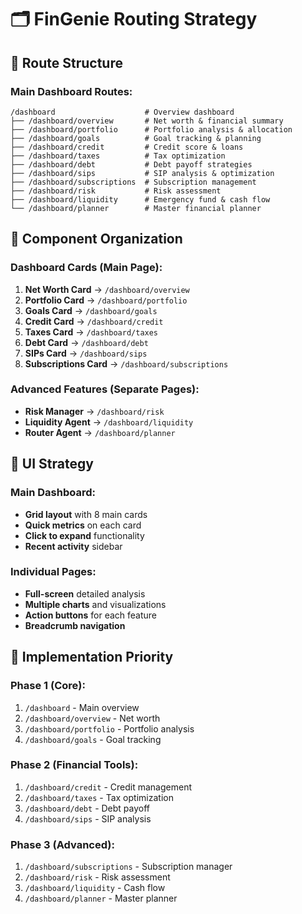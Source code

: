 # 🗂️ FinGenie Routing Strategy

## 📍 Route Structure

### **Main Dashboard Routes:**
```
/dashboard                    # Overview dashboard
├── /dashboard/overview       # Net worth & financial summary
├── /dashboard/portfolio      # Portfolio analysis & allocation
├── /dashboard/goals          # Goal tracking & planning
├── /dashboard/credit         # Credit score & loans
├── /dashboard/taxes          # Tax optimization
├── /dashboard/debt           # Debt payoff strategies
├── /dashboard/sips           # SIP analysis & optimization
├── /dashboard/subscriptions  # Subscription management
├── /dashboard/risk           # Risk assessment
├── /dashboard/liquidity      # Emergency fund & cash flow
└── /dashboard/planner        # Master financial planner
```

## 🎯 Component Organization

### **Dashboard Cards (Main Page):**
1. **Net Worth Card** → `/dashboard/overview`
2. **Portfolio Card** → `/dashboard/portfolio`
3. **Goals Card** → `/dashboard/goals`
4. **Credit Card** → `/dashboard/credit`
5. **Taxes Card** → `/dashboard/taxes`
6. **Debt Card** → `/dashboard/debt`
7. **SIPs Card** → `/dashboard/sips`
8. **Subscriptions Card** → `/dashboard/subscriptions`

### **Advanced Features (Separate Pages):**
- **Risk Manager** → `/dashboard/risk`
- **Liquidity Agent** → `/dashboard/liquidity`
- **Router Agent** → `/dashboard/planner`

## 🎨 UI Strategy

### **Main Dashboard:**
- **Grid layout** with 8 main cards
- **Quick metrics** on each card
- **Click to expand** functionality
- **Recent activity** sidebar

### **Individual Pages:**
- **Full-screen** detailed analysis
- **Multiple charts** and visualizations
- **Action buttons** for each feature
- **Breadcrumb navigation**

## 🔧 Implementation Priority

### **Phase 1 (Core):**
1. `/dashboard` - Main overview
2. `/dashboard/overview` - Net worth
3. `/dashboard/portfolio` - Portfolio analysis
4. `/dashboard/goals` - Goal tracking

### **Phase 2 (Financial Tools):**
1. `/dashboard/credit` - Credit management
2. `/dashboard/taxes` - Tax optimization
3. `/dashboard/debt` - Debt payoff
4. `/dashboard/sips` - SIP analysis

### **Phase 3 (Advanced):**
1. `/dashboard/subscriptions` - Subscription manager
2. `/dashboard/risk` - Risk assessment
3. `/dashboard/liquidity` - Cash flow
4. `/dashboard/planner` - Master planner